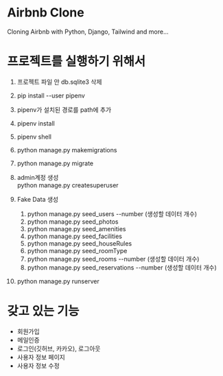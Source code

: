 # Airbnb Clone
Cloning Airbnb with Python, Django, Tailwind and more...

# 프로젝트를 실행하기 위해서
1. 프로젝트 파일 안 db.sqlite3 삭제

2. pip install --user pipenv

3. pipenv가 설치된 경로를 path에 추가

4. pipenv install

5. pipenv shell

6. python manage.py makemigrations

7. python manage.py migrate

8. admin계정 생성<br>
    python manage.py createsuperuser 
9. Fake Data 생성
    1) python manage.py seed_users --number (생성할 데이터 개수)
    2) python manage.py seed_photos
    3) python manage.py seed_amenities
    3) python manage.py seed_facilities
    4) python manage.py seed_houseRules
    5) python manage.py seed_roomType
    6) python manage.py seed_rooms --number (생성할 데이터 개수)
    7) python manage.py seed_reservations --number (생성할 데이터 개수)
10. python manage.py runserver

# 갖고 있는 기능
* 회원가입
* 메일인증
* 로그인(깃허브, 카카오), 로그아웃
* 사용자 정보 페이지
* 사용자 정보 수정